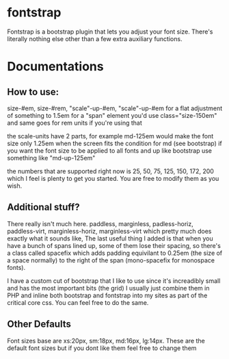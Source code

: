 # fontstrap
Fontstrap is a bootstrap plugin that lets you adjust your font size. There's literally nothing else other than a few extra auxiliary functions.

<h1>Documentations</h1>
<h2>How to use:</h2>
<p>size-#em, size-#rem, "scale"-up-#em, "scale"-up-#em for a flat adjustment of something to 1.5em for a "span" element you'd use class="size-150em" and same goes for rem units if you're using that</p>
<p>the scale-units have 2 parts, for example md-125em would make the font size only 1.25em when the screen fits the condition for md (see bootstrap) if you want the font size to be applied to all fonts and up like bootstrap use something like "md-up-125em"</p>
<p>the numbers that are supported right now is 25, 50, 75, 125, 150, 172, 200 which I feel is plenty to get you started. You are free to modify them as you wish.</p>

<h2>Additional stuff?</h2>
<p>There really isn't much here. paddless, marginless, padless-horiz, paddless-virt, marginless-horiz, marginless-virt which pretty much does exactly what it sounds like, The last useful thing I added is that when you have a bunch of spans lined up, some of them lose their spacing, so there's a class called spacefix which adds padding equivilant to 0.25em (the size of a space normally) to the right of the span (mono-spacefix for monospace fonts). </p>
<p>I have a custom cut of bootstrap that I like to use since it's increadibly small and has the most important bits (the grid) I usually just combine them in PHP and inline both bootstrap and fontstrap into my sites as part of the critical core css. You can feel free to do the same.</p>

<h2>Other Defaults</h2>
<p>Font sizes base are xs:20px, sm:18px, md:16px, lg:14px. These are the default font sizes but if you dont like them feel free to change them </p>